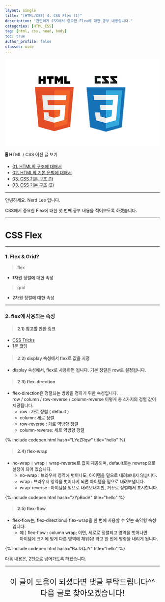 ```yaml
---
layout: single
title: "[HTML/CSS] 4. CSS Flex (1)"
description: "간단하게 CSS에서 중요한 Flex에 대한 공부 내용입니다."
categories: [HTML_CSS]
tag: [html, css, head, body]
toc: true
author_profile: false
classes: wide
---
```


![](/assets/img/etc/html_css.jpeg)

🖥 HTML / CSS 이전 글 보기

- [01. HTML의 구조에 대해서](/html_css/0001/)
- [02. HTML의 기본 문법에 대해서](/html_css/0002/)
- [03. CSS 기본 구조 (1)](/html_css/0003/)
- [03. CSS 기본 구조 (2)](/html_css/0004/)

---

안녕하세요. Nerd Lee 입니다.

CSS에서 중요한 Flex에 대한 첫 번째 공부 내용을 적어보도록 하겠습니다.

---

# CSS Flex

---

### 1. Flex & Grid?

> flex

- 1차원 정렬에 대한 속성

> grid

- 2차원 정렬에 대한 속성

---

### 2. flex에 사용되는 속성

> #### 2.1) 참고할 만한 링크

- [CSS Tricks](https://css-tricks.com/snippets/css/a-guide-to-flexbox/)
- [1분 코딩](https://studiomeal.com/archives/197)

> #### 2.2) display 속성에서 flex로 값을 지정

- display 속성에서, flex로 사용하면 됩니다. 기본 정렬은 row로 설정됩니다.

> #### 2.3) flex-direction

- flex-direction은 정렬되는 방향을 정하기 위한 속성입니다.<br>
  row / column / row-reverse / column-reverse 이렇게 총 4가지의 정렬 값이 제공됩니다.
  - row : 가로 정렬 ( default )
  - column: 세로 정렬
  - row-reverse : 가로 역방향 정렬
  - column-reverse: 세로 역방향 정렬

{% include codepen.html hash="LYeZRqw" title="hello" %}

> #### 2.4) flex-wrap

- no-wrap `|` wrap `|` wrap-reverse로 값이 제공되며, default로는 nowrap으로 설정이 되어 있습니다.
  - no-wrap : 브라우저 영역에 벗어나도, 아이템을 밑으로 내려보내지 않습니다.
  - wrap : 브라우저 영역을 벗어나게 되면 아이템을 밑으로 내려보냅니다.
  - wrap-reverse : 아이템을 밑으로 내려보내지만, 거꾸로 정렬해서 표시합니다.

{% include codepen.html hash="zYpBooV" title="hello" %}

> #### 2.5) flex-flow

- flex-flow는, flex-direction과 flex-wrap을 한 번에 사용할 수 있는 축약형 속성입니다.<br>
  - 예 ) flex-flow : column wrap; 이면, 세로로 정렬되고 영역을 벗어나면<br> 아이템에 크기에 맞게 다른 영역에 채워줘! 라고 한 번에 명령을 내리게 됩니다.

{% include codepen.html hash="BaJzQJY" title="hello" %}

다음 내용은, 2편으로 넘어가도록 하겠습니다.

---

<br>

<div style="font-size:25px; text-align:center">
이 글이 도움이 되셨다면 댓글 부탁드립니다^^<br>
다음 글로 찾아오겠습니다!

</div>
